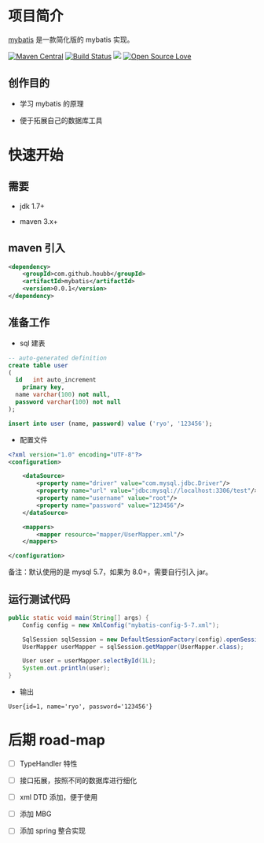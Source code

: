 # 项目简介

[mybatis](https://github.com/houbb/mybatis) 是一款简化版的 mybatis 实现。

[![Maven Central](https://maven-badges.herokuapp.com/maven-central/com.github.houbb/mybatis/badge.svg)](http://mvnrepository.com/artifact/com.github.houbb/mybatis)
[![Build Status](https://www.travis-ci.org/houbb/mybatis.svg?branch=master)](https://www.travis-ci.org/houbb/mybatis?branch=master)
[![](https://img.shields.io/badge/license-Apache2-FF0080.svg)](https://github.com/houbb/mybatis/blob/master/LICENSE.txt)
[![Open Source Love](https://badges.frapsoft.com/os/v2/open-source.svg?v=103)](https://github.com/houbb/mybatis)

## 创作目的

- 学习 mybatis 的原理

- 便于拓展自己的数据库工具

# 快速开始

## 需要

- jdk 1.7+

- maven 3.x+

## maven 引入

```xml
<dependency>
    <groupId>com.github.houbb</groupId>
    <artifactId>mybatis</artifactId>
    <version>0.0.1</version>
</dependency>
```

## 准备工作

- sql 建表

```sql
-- auto-generated definition
create table user
(
  id   int auto_increment
    primary key,
  name varchar(100) not null,
  password varchar(100) not null
);

insert into user (name, password) value ('ryo', '123456');
```

- 配置文件

```xml
<?xml version="1.0" encoding="UTF-8"?>
<configuration>

    <dataSource>
        <property name="driver" value="com.mysql.jdbc.Driver"/>
        <property name="url" value="jdbc:mysql://localhost:3306/test"/>
        <property name="username" value="root"/>
        <property name="password" value="123456"/>
    </dataSource>

    <mappers>
        <mapper resource="mapper/UserMapper.xml"/>
    </mappers>

</configuration>
```

备注：默认使用的是 mysql 5.7，如果为 8.0+，需要自行引入 jar。

## 运行测试代码

```java
public static void main(String[] args) {
    Config config = new XmlConfig("mybatis-config-5-7.xml");

    SqlSession sqlSession = new DefaultSessionFactory(config).openSession();
    UserMapper userMapper = sqlSession.getMapper(UserMapper.class);

    User user = userMapper.selectById(1L);
    System.out.println(user);
}
```

- 输出

```
User{id=1, name='ryo', password='123456'}
```

# 后期 road-map

- [ ] TypeHandler 特性 

- [ ] 接口拓展，按照不同的数据库进行细化

- [ ] xml DTD 添加，便于使用

- [ ] 添加 MBG

- [ ] 添加 spring 整合实现